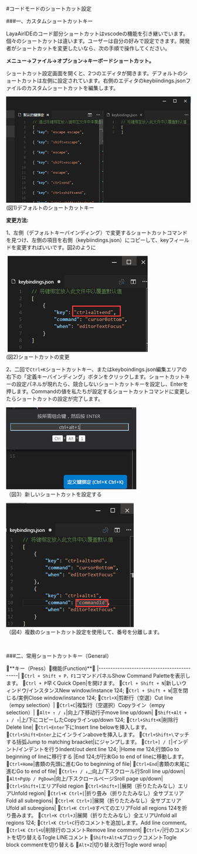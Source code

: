 #コードモードのショートカット設定

###一、カスタムショートカットキー

LayaAirIDEのコード部分ショートカットはvscodeの機能を引き継いでいます。個々のショートカットは違います。ユーザーは自分の好みで設定できます。開発者がショートカットを変更したいなら、次の手順で操作してください。



**メニュー→ファイル→オプション→キーボードショートカット。**

ショートカット設定画面を開くと、2つのエディタが開きます。デフォルトのショートカットは左側に設定されています。右側のエディタのkeybiindings.jsonファイルのカスタムショートカットを編集します。

​![blob.png](img/1.png)<br/>
(図1)デフォルトのショートカットキー

**変更方法:**

1、左側（デフォルトキーバインディング）で変更するショートカットコマンドを見つけ、左側の項目を右側（keybiindings.json）にコピーして、keyフィールドを変更すればいいです。図2のように



​        ![blob.png](img/2.png)<br/>
(図2)ショートカットの変更

2、二回で`Ctrl+K`ショートカットキー、またはkeyboindings.json編集エリアの右下の「定義キーバインディング」ボタンをクリックします。ショートカットキーの設定パネルが現れたら、競合しないショートカットキーを設定し、Enterを押します。Commandの値を私たちが設定するショートカットコマンドに変更したらショートカットの設定が完了します。

​![blob.png](img/3.png)<br/>
（図3）新しいショートカットを設定する

​![blob.png](img/4.png)<br/>
（図4）複数のショートカット設定を使用して、番号を分離します。

​

###二、常用ショートカットキー（General）

𞓜**キー（Press）**𞓜**機能(Function)**𞓜
|--------------------------------------------|
𞓜`Ctrl + Shift + P，F1`コマンドパネルShow Command Paletteを表示します。
𞓜`Ctrl + P`早くQuick Open|を開けます。
𞓜`Ctrl + Shift + N`|新しいウィンドウ/インスタンスNew window/instance 124;
𞓜`Ctrl + Shift + W`|窓を閉じる/実例Close window/instance 124;
𞓜`Ctrl+X`|剪断行（空選）Cut line（empy selection）|
𞓜`Ctrl+C`|複製行（空選択）Copyライン（empy selection）|
𞓜`Alt+ ↑ / ↓`|向上/下移动行子move line up/down|
𞓜`Shift+Alt + ↓ / ↑`|上/下にコピーしたCopyラインup/down 124;
𞓜`Ctrl+Shift+K`|削除行Delete line|
𞓜`Ctrl+Enter`下にInsert line belowを挿入します。
𞓜`Ctrl+Shift+Enter`上にインラインaboveを挿入します。
𞓜`Ctrl+Shift+\`マッチする括弧Jump to matching braacket|にジャンプします。
𞓜`Ctrl+] / [`|インデント/インデントを行うIndent/out dent line 124;
|Home me 124;行頭Go to beginning of lineに移行する
|End 124;が行末Go to end of lineに移動します。
𞓜`Ctrl+Home`|書類の先頭に進むGo to beginning of file|
𞓜`Ctrl+End`|書類の末尾に進むGo to end of file|
𞓜`Ctrl+↑ / ↓`_;向上/下スクロール行Sroll line up/down|
𞓜`Alt+PgUp / PgDown`|向上/下スクロールページSroll page up/down|
𞓜`Ctrl+Shift+[`エリアFold region
𞓜`Ctrl+Shift+]`|展開（折りたたみなし）エリアUnfold region|
𞓜`Ctrl+K Ctrl+[`|折り畳み（折りたたみなし）全サブエリアFold all subregions|
𞓜`Ctrl+K Ctrl+]`|展開（折りたたみなし）全サブエリアUfold all subregions|
𞓜`Ctrl+K Ctrl+0`すべてのエリアFold all regions 124を折り畳みます。
𞓜`Ctrl+K Ctrl+J`|展開（折りたたみなし）全エリアUnfold all regions 124;
𞓜`Ctrl+K Ctrl+C`行のコメントを追加します。Add line comment。
𞓜`Ctrl+K Ctrl+U`|削除行のコメントRemove line comment|
𞓜`Ctrl+/`|行のコメントを切り替えるTogle LINEコメント
𞓜`Shift+Alt+A`ブロックコメントTogle block commentを切り替える
𞓜`Alt+Z`|切り替え改行Togle word wrap|